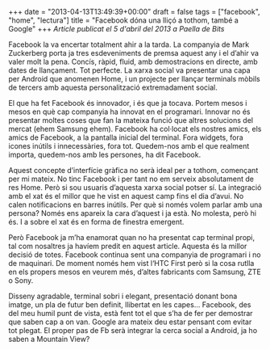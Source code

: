 +++
date = "2013-04-13T13:49:39+00:00"
draft = false
tags = ["facebook", "home", "lectura"]
title = "Facebook dóna una lliçó a tothom, també a Google"
+++
*Article publicat el 5 d'abril del 2013 a Paella de Bits*

Facebook la va encertar totalment ahir a la tarda. La companyia de Mark Zuckerberg porta ja tres esdeveniments de premsa aquest any i el d’ahir va valer molt la pena. Concís, ràpid, fluid, amb demostracions en directe, amb dates de llançament. Tot perfecte. La xarxa social va presentar una capa per Android que anomenen Home, i un projecte per llançar terminals mòbils de tercers amb aquesta personalització extremadament social.

El que ha fet Facebook és innovador, i és que ja tocava. Portem mesos i mesos en què cap companyia ha innovat en el programari. Innovar no és presentar moltes coses que fan la mateixa funció que altres solucions del mercat (ehem Samsung ehem). Facebook ha col·locat els nostres amics, els amics de Facebook, a la pantalla inicial del terminal. Fora widgets, fora icones inútils i innecessàries, fora tot. Quedem-nos amb el que realment importa, quedem-nos amb les persones, ha dit Facebook.

Aquest concepte d’interfície gràfica no serà ideal per a tothom, començant per mi mateix. No tinc Facebook i per tant no em serveix absolutament de res Home. Però si sou usuaris d’aquesta xarxa social potser sí. La integració amb el xat és el millor que he vist en aquest camp fins el dia d’avui. No calen notificacions en barres inútils. Per què si només volem parlar amb una persona? Només ens apareix la cara d’aquest i ja està. No molesta, però hi és. I a sobre el xat és en forma de finestra emergent.

Però Facebook ja m’ha enamorat quan no ha presentat cap terminal propi, tal com nosaltres ja havíem predit en aquest article. Aquesta és la millor decisió de totes. Facebook continua sent una companyia de programari i no de maquinari. De moment només hem vist l‘HTC First però si la cosa rutlla en els propers mesos en veurem més, d’altes fabricants com Samsung, ZTE o Sony.

Disseny agradable, terminal sobri i elegant, presentació donant bona imatge, un pla de futur ben definit, llibertat en les capes… Facebook, des del meu humil punt de vista, està fent tot el que s’ha de fer per demostrar que saben cap a on van. Google ara mateix deu estar pensant com evitar tot plegat. El proper pas de Fb serà integrar la cerca social a Android, ja ho saben a Mountain View?